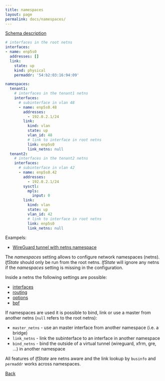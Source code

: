 ```yaml
---
title: namespaces
layout: page
permalink: docs/namespaces/
---
```


[Schema description](../../schema/#namespaces_pattern1)
 
```yaml
# interfaces in the root netns
interfaces:
- name: enp5s0
  addresses: []
  link:
    state: up
    kind: physical
    permaddr: '54:b2:03:16:94:09'

namespaces:
  tenant1:
    # interfaces in the tenant1 netns
    interfaces:
      # subinterface in vlan 48
      - name: enp5s0.48
        addresses:
          - 192.0.2.1/24
        link:
          kind: vlan
          state: up
          vlan_id: 48
          # link to interface in root netns
          link: enp5s0
          link_netns: null
  tenant2:
    # interfaces in the tenant2 netns
    interfaces:
      # subinterface in vlan 42
      - name: enp5s0.42
        addresses:
          - 192.0.2.1/24
        sysctl:
          mpls:
            input: 0
        link:
          kind: vlan
          state: up
          vlan_id: 42
          # link to interface in root netns
          link: enp5s0
          link_netns: null
```

Exampels:
- [WireGuard tunnel with netns namespace](../../examples/wireguard-netns.html)

The *namespaces* setting allows to configure network namespaces (netns). *IfState* should only be run from the root netns. *IfState* will ignore any netns if the *namespaces* setting is missing in the configuration.

Inside a netns the following settings are possible:
- [interfaces](../interfaces)
- [routing](../routing)
- [options](../options)
- [bpf](../bpf)

If namespaces are used it is possible to bind, link or use a master from another netns (`null` refers to the root netns):

- `master_netns` - use an master interface from another namespace (i.e. a bridge)
- `link_netns` - link the subinterface to an interface in another namespace
- `bind_netns` - bind the outside of a virtual tunnel (wireguard, xfrm, gre, ...) in another namespace

All features of *IfState* are netns aware and the link lookup by `businfo` and `permaddr` works across namespaces.

[Back](..#configuration-file)
